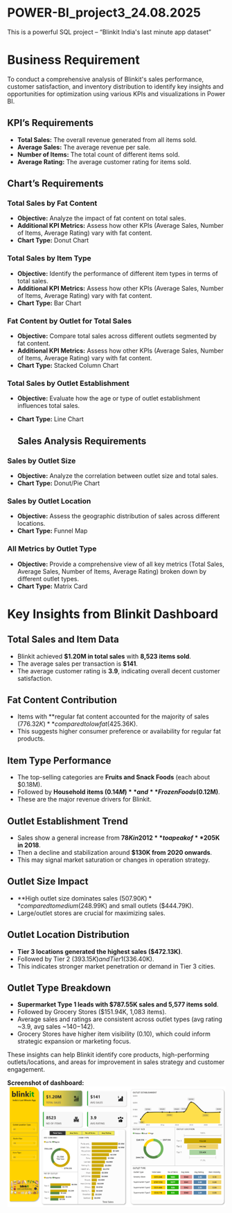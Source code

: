 # POWER-BI_project3_24.08.2025
This is a powerful SQL project – “Blinkit India's last minute app dataset”
# Business Requirement

To conduct a comprehensive analysis of Blinkit's sales performance, customer satisfaction, and inventory distribution to identify key insights and opportunities for optimization using various KPIs and visualizations in Power BI.

## KPI’s Requirements

- **Total Sales:** The overall revenue generated from all items sold.
- **Average Sales:** The average revenue per sale.
- **Number of Items:** The total count of different items sold.
- **Average Rating:** The average customer rating for items sold.

## Chart’s Requirements

### Total Sales by Fat Content
- **Objective:** Analyze the impact of fat content on total sales.
- **Additional KPI Metrics:** Assess how other KPIs (Average Sales, Number of Items, Average Rating) vary with fat content.
- **Chart Type:** Donut Chart

### Total Sales by Item Type
- **Objective:** Identify the performance of different item types in terms of total sales.
- **Additional KPI Metrics:** Assess how other KPIs (Average Sales, Number of Items, Average Rating) vary with fat content.
- **Chart Type:** Bar Chart

### Fat Content by Outlet for Total Sales
- **Objective:** Compare total sales across different outlets segmented by fat content.
- **Additional KPI Metrics:** Assess how other KPIs (Average Sales, Number of Items, Average Rating) vary with fat content.
- **Chart Type:** Stacked Column Chart

### Total Sales by Outlet Establishment
- **Objective:** Evaluate how the age or type of outlet establishment influences total sales.
- **Chart Type:** Line Chart

  ## Sales Analysis Requirements

### Sales by Outlet Size
- **Objective:** Analyze the correlation between outlet size and total sales.
- **Chart Type:** Donut/Pie Chart

### Sales by Outlet Location
- **Objective:** Assess the geographic distribution of sales across different locations.
- **Chart Type:** Funnel Map

### All Metrics by Outlet Type
- **Objective:** Provide a comprehensive view of all key metrics (Total Sales, Average Sales, Number of Items, Average Rating) broken down by different outlet types.
- **Chart Type:** Matrix Card

# Key Insights from Blinkit Dashboard

## Total Sales and Item Data
- Blinkit achieved **$1.20M in total sales** with **8,523 items sold**.
- The average sales per transaction is **$141**.
- The average customer rating is **3.9**, indicating overall decent customer satisfaction.

## Fat Content Contribution
- Items with **regular fat content accounted for the majority of sales ($776.32K)** compared to low fat ($425.36K).
- This suggests higher consumer preference or availability for regular fat products.

## Item Type Performance
- The top-selling categories are **Fruits and Snack Foods** (each about $0.18M).
- Followed by **Household items ($0.14M)** and **Frozen Foods ($0.12M)**.
- These are the major revenue drivers for Blinkit.

## Outlet Establishment Trend
- Sales show a general increase from **$78K in 2012** to a peak of **$205K in 2018**.
- Then a decline and stabilization around **$130K from 2020 onwards**.
- This may signal market saturation or changes in operation strategy.

## Outlet Size Impact
- **High outlet size dominates sales ($507.90K)** compared to medium ($248.99K) and small outlets ($444.79K).
- Large/outlet stores are crucial for maximizing sales.

## Outlet Location Distribution
- **Tier 3 locations generated the highest sales ($472.13K)**.
- Followed by Tier 2 ($393.15K) and Tier 1 ($336.40K).
- This indicates stronger market penetration or demand in Tier 3 cities.

## Outlet Type Breakdown
- **Supermarket Type 1 leads with $787.55K sales and 5,577 items sold**.
- Followed by Grocery Stores ($151.94K, 1,083 items).
- Average sales and ratings are consistent across outlet types (avg rating ~3.9, avg sales ~$140-$142).
- Grocery Stores have higher item visibility (0.10), which could inform strategic expansion or marketing focus.

These insights can help Blinkit identify core products, high-performing outlets/locations, and areas for improvement in sales strategy and customer engagement.

**Screenshot of dashboard:**  
![Preview of dashboard](https://github.com/Arijeet226/POWER-BI_project3_24.08.2025/blob/591d96b0d1bf5e434b3711cab2c4daf8c1ab8ecd/Screenshot%202025-08-24%20115833.png)



